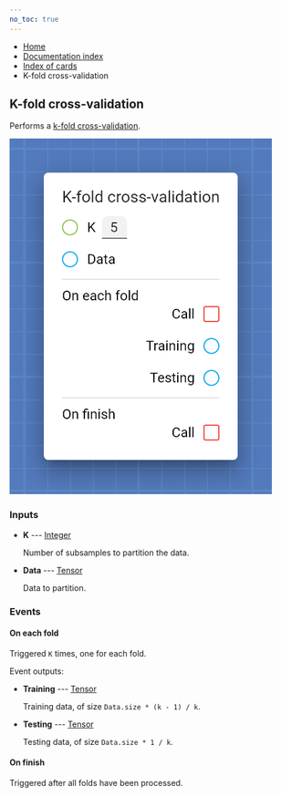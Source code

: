 ```yaml
---
no_toc: true
---
```


<ul class="breadcrumb">
    <li><a href="">Home</a></li>
    <li><a href="documentation">Documentation index</a></li>
    <li><a href="cards/">Index of cards</a></li>
    <li>K-fold cross-validation</li>
</ul>

## K-fold cross-validation

Performs a [k-fold cross-validation](https://en.wikipedia.org/wiki/Cross-validation_(statistics)#k-fold_cross-validation).

!["K-fold cross-validation" card](assets/img/cards/kFoldCrossValidation.png)


### Inputs


* **K** --- [Integer](types/Integer)

  Number of subsamples to partition the data.

* **Data** --- [Tensor](types/Tensor)

  Data to partition.







### Events


#### On each fold

Triggered `K` times, one for each fold.


Event outputs:


* **Training** --- [Tensor](types/Tensor)

  Training data, of size `Data.size * (k - 1) / k`.

* **Testing** --- [Tensor](types/Tensor)

  Testing data, of size `Data.size * 1 / k`.





#### On finish

Triggered after all folds have been processed.





